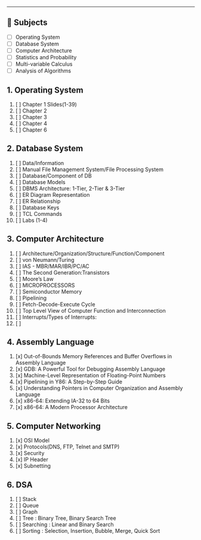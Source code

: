 
---

## 📝 Subjects

- [ ] Operating System
- [ ] Database System
- [ ] Computer Architecture
- [ ] Statistics and Probability
- [ ] Multi-variable Calculus
- [ ] Analysis of Algorithms
## 1. Operating System

1. [ ] Chapter 1 Slides(1-39)
2. [ ] Chapter 2
3. [ ] Chapter 3
4. [ ] Chapter 4
5. [ ] Chapter 6
## 2. Database System

1. [ ] Data/Information
2. [ ] Manual File Management System/File Processing System
3. [ ] Database/Component of DB
4. [ ] Database Models
5. [ ] DBMS Architecture: 1-Tier, 2-Tier & 3-Tier
6. [ ] ER Diagram Representation
7. [ ] ER Relationship
8. [ ] Database Keys
9. [ ] TCL Commands
10. [ ] Labs (1-4)

## 3. Computer Architecture

1. [ ] Architecture/Organization/Structure/Function/Component
2. [ ] von Neumann/Turing
3. [ ] IAS - MBR/MAR/IBR/PC/AC
4. [ ] The Second Generation:Transistors
5. [ ] Moore’s Law
6. [ ] MICROPROCESSORS
7. [ ] Semiconductor Memory
8. [ ] Pipelining
9. [ ] Fetch-Decode-Execute Cycle
10. [ ] Top Level View of Computer Function and Interconnection
11. [ ] Interrupts/Types of Interrupts:
12. [ ] 
## 4. Assembly Language

1. [x] Out-of-Bounds Memory References and Buffer Overflows in Assembly Language
2. [x] GDB: A Powerful Tool for Debugging Assembly Language
3. [x] Machine-Level Representation of Floating-Point Numbers
4. [x] Pipelining in Y86: A Step-by-Step Guide
5. [x] Understanding Pointers in Computer Organization and Assembly Language
6. [x] x86-64: Extending IA-32 to 64 Bits
7. [x] x86-64: A Modern Processor Architecture

## 5. Computer Networking

1. [x] OSI Model
2. [x] Protocols(DNS, FTP, Telnet and SMTP)
3. [x] Security
4. [x] IP Header
5. [x] Subnetting

## 6. DSA

1. [ ] Stack
2. [ ] Queue
3. [ ] Graph
4. [ ] Tree : Binary Tree, Binary Search Tree
5. [ ] Searching : Linear and Binary Search
6. [ ] Sorting : Selection, Insertion, Bubble, Merge, Quick Sort